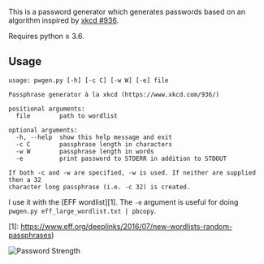 This is a password generator which generates passwords based on an algorithm 
inspired by [xkcd #936](https://www.xkcd.com/936/).

Requires python ≥ 3.6.

## Usage

    usage: pwgen.py [-h] [-c C] [-w W] [-e] file
    
    Passphrase generator à la xkcd (https://www.xkcd.com/936/)
    
    positional arguments:
      file        path to wordlist
    
    optional arguments:
      -h, --help  show this help message and exit
      -c C        passphrase length in characters
      -w W        passphrase length in words
      -e          print password to STDERR in addition to STDOUT
    
    If both -c and -w are specified, -w is used. If neither are supplied then a 32
    character long passphrase (i.e. -c 32) is created.


I use it with the [EFF wordlist][1].  The `-e` argument is useful for doing 
`pwgen.py eff_large_wordlist.txt | pbcopy`.

[1]: https://www.eff.org/deeplinks/2016/07/new-wordlists-random-passphrases)

![Password Strength](http://imgs.xkcd.com/comics/password_strength.png)
